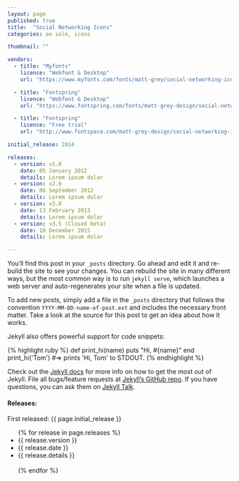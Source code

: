 ```yaml
---
layout: page
published: true
title:  "Social Networking Icons"
categories: on sale, icons

thumbnail: ""

vendors:
  - title: "Myfonts"
    licence: "Webfont & Desktop"
    url: "https://www.myfonts.com/fonts/matt-grey/social-networking-icons/"

  - title: "Fontspring"
    licence: "Webfont & Desktop"
    url: "https://www.fontspring.com/fonts/matt-grey-design/social-networking-icons"

  - title: "Fontspring"
    licence: "Free trial"
    url: "http://www.fontspace.com/matt-grey-design/social-networking-icons"

initial_release: 2014

releases:
  - version: v1.0
    date: 05 January 2012
    details: Lorem ipsum dolar
  - version: v2.0
    date: 06 September 2012
    details: Lorem ipsum dolar
  - version: v3.0
    date: 13 February 2013
    details: Lorem ipsum dolar
  - version: v3.5 (Closed beta)
    date: 10 December 2015
    details: Lorem ipsum dolar

---
```



You’ll find this post in your `_posts` directory. Go ahead and edit it and re-build the site to see your changes. You can rebuild the site in many different ways, but the most common way is to run `jekyll serve`, which launches a web server and auto-regenerates your site when a file is updated.

To add new posts, simply add a file in the `_posts` directory that follows the convention `YYYY-MM-DD-name-of-post.ext` and includes the necessary front matter. Take a look at the source for this post to get an idea about how it works.

Jekyll also offers powerful support for code snippets:

{% highlight ruby %}
def print_hi(name)
  puts "Hi, #{name}"
end
print_hi('Tom')
#=> prints 'Hi, Tom' to STDOUT.
{% endhighlight %}

Check out the [Jekyll docs][jekyll-docs] for more info on how to get the most out of Jekyll. File all bugs/feature requests at [Jekyll’s GitHub repo][jekyll-gh]. If you have questions, you can ask them on [Jekyll Talk][jekyll-talk].

[jekyll-docs]: http://jekyllrb.com/docs/home
[jekyll-gh]:   https://github.com/jekyll/jekyll
[jekyll-talk]: https://talk.jekyllrb.com/


<h4>Releases:</h4>

<p>First released: {{ page.initial_release }}</p>

<ul>
{% for release in page.releases %}
  <li>{{ release.version }}</li>
  <li>{{ release.date }}</li>
  <li>{{ release.details }}</li>
  <br>
{% endfor %}
</ul>
